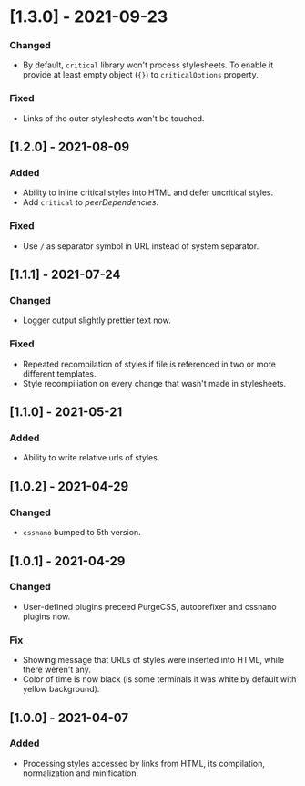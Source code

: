 # [1.3.0] - 2021-09-23

### Changed

- By default, `critical` library won't process stylesheets. To enable it provide at least empty object (`{}`) to `criticalOptions` property.

### Fixed

- Links of the outer stylesheets won't be touched.

## [1.2.0] - 2021-08-09

### Added

- Ability to inline critical styles into HTML and defer uncritical styles.
- Add `critical` to _peerDependencies_.

### Fixed

- Use `/` as separator symbol in URL instead of system separator.

## [1.1.1] - 2021-07-24

### Changed

- Logger output slightly prettier text now.

### Fixed

- Repeated recompilation of styles if file is referenced in two or more different templates.
- Style recompiliation on every change that wasn't made in stylesheets.

## [1.1.0] - 2021-05-21

### Added

- Ability to write relative urls of styles.

## [1.0.2] - 2021-04-29

### Changed

- `cssnano` bumped to 5th version.

## [1.0.1] - 2021-04-29

### Changed

- User-defined plugins preceed PurgeCSS, autoprefixer and cssnano plugins now.

### Fix

- Showing message that URLs of styles were inserted into HTML, while there weren't any.
- Color of time is now black (is some terminals it was white by default with yellow background).

## [1.0.0] - 2021-04-07

### Added

- Processing styles accessed by links from HTML, its compilation, normalization and minification.
